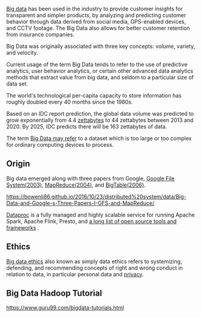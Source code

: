 
[Big data](https://wikipedia.org/wiki/Big_data)  has been used in the industry to provide customer insights for transparent and simpler products, by analyzing and predicting customer behavior through data derived from social media, GPS-enabled devices, and CCTV footage. The Big Data also allows for better customer retention from insurance companies.

Big Data was originally associated with three key concepts: volume, variety, and velocity. 

Current usage of the term Big Data tends to refer to the use of predictive analytics, user behavior analytics, or certain other advanced data analytics methods that extract value from big data, and seldom to a particular size of data set. 

The world's technological per-capita capacity to store information has roughly doubled every 40 months since the 1980s.

Based on an IDC report prediction, the global data volume was predicted to grow exponentially from 4.4 [zettabytes](https://wikipedia.org/wiki/Byte#Multiple-byte_units) to 44 zettabytes between 2013 and 2020. By 2025, IDC predicts there will be 163 zettabytes of data.

The term [Big Data may refer](https://towardsdatascience.com/how-big-is-big-data-3fb14d5351ba) to a dataset which is too large or too complex for ordinary computing devices to process. 

## Origin

Big data emerged along with three papers from Google, [Google File System(2003)](  http://static.googleusercontent.com/media/research.google.com/en//archive/gfs-sosp2003.pdf ), [MapReduce(2004)](  http://static.googleusercontent.com/media/research.google.com/en//archive/mapreduce-osdi04.pdf ), and [BigTable(2006)](  http://static.googleusercontent.com/media/research.google.com/en//archive/bigtable-osdi06.pdf ).

https://bowenli86.github.io/2016/10/23/distributed%20system/data/Big-Data-and-Google-s-Three-Papers-I-GFS-and-MapReduce/

[Dataproc]( Dataproc  ) is a fully managed and highly scalable service for running Apache Spark, Apache Flink, Presto, and [a long list of  open source tools and frameworks]( https://en.m.wikipedia.org/wiki/List_of_Apache_Software_Foundation_projects 
) .

## Ethics 

[Big data ethics](https://wikipedia.org/wiki/Big_data_ethics) also known as simply data ethics refers to systemizing, defending, and recommending concepts of right and wrong conduct in relation to data, in particular personal data and [privacy](Privacy).

## Big Data Hadoop Tutorial

https://www.guru99.com/bigdata-tutorials.html
